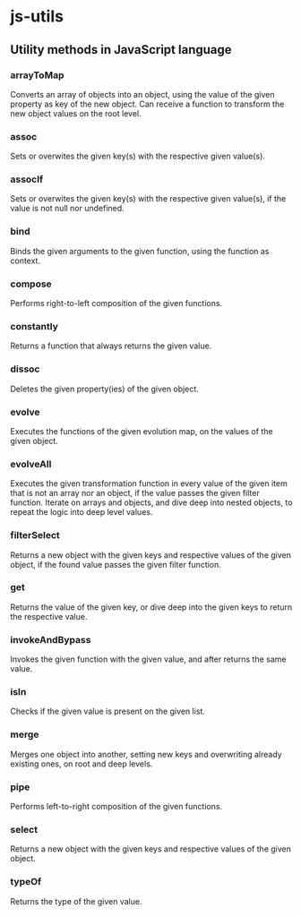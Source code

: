 # js-utils
## Utility methods in JavaScript language

### arrayToMap
Converts an array of objects into an object, using the value of the given property as key of the new object. Can receive a function to transform the new object values on the root level.

### assoc
Sets or overwites the given key(s) with the respective given value(s).

### assocIf
Sets or overwites the given key(s) with the respective given value(s), if the value is not null nor undefined.

### bind
Binds the given arguments to the given function, using the function as context.

### compose
Performs right-to-left composition of the given functions.

### constantly
Returns a function that always returns the given value.

### dissoc
Deletes the given property(ies) of the given object.

### evolve
Executes the functions of the given evolution map, on the values of the given object.

### evolveAll
Executes the given transformation function in every value of the given item that is not an array nor an object, if the value passes the given filter function. Iterate on arrays and objects, and dive deep into nested objects, to repeat the logic into deep level values.

### filterSelect
Returns a new object with the given keys and respective values of the given object, if the found value passes the given filter function.

### get
Returns the value of the given key, or dive deep into the given keys to return the respective value.

### invokeAndBypass
Invokes the given function with the given value, and after returns the same value.

### isIn
Checks if the given value is present on the given list.

### merge
Merges one object into another, setting new keys and overwriting already existing ones, on root and deep levels.

### pipe
Performs left-to-right composition of the given functions.

### select
Returns a new object with the given keys and respective values of the given object.

### typeOf
Returns the type of the given value.